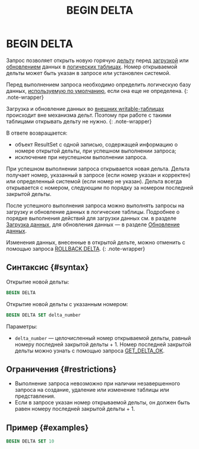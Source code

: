 ﻿---
layout: default
title: BEGIN DELTA
nav_order: 3
parent: Запросы SQL+
grand_parent: Справочная информация
has_children: false
has_toc: false
---

# BEGIN DELTA

Запрос позволяет открыть новую горячую [дельту](../../../overview/main_concepts/delta/delta.md) 
перед [загрузкой](../../../working_with_system/data_upload/data_upload.md) или 
[обновлением](../../../working_with_system/data_update/data_update.md) данных в 
[логических таблицах](../../../overview/main_concepts/logical_table/logical_table.md). 
Номер открываемой дельты может быть указан в запросе или установлен системой.

Перед выполнением запроса необходимо определить логическую базу данных, 
[используемую по умолчанию](../../../working_with_system/other_features/default_db_set-up/default_db_set-up.md), 
если она еще не определена.
{: .note-wrapper}

Загрузка и обновление данных во [внешних writable-таблицах](../../../overview/main_concepts/external_table/external_table.md#writable_table) 
происходит вне механизма дельт. Поэтому при работе с такими таблицами открывать дельту не нужно.
{: .note-wrapper}

В ответе возвращается:
*   объект ResultSet c одной записью, содержащей информацию о номере открытой дельты, при успешном 
    выполнении запроса;
*   исключение при неуспешном выполнении запроса.

При успешном выполнении запроса открывается новая дельта. Дельта получает номер, указанный в запросе 
(если номер указан и корректен) или определенный системой (если номер не указан). Дельта всегда открывается 
с номером, следующим по порядку за номером последней закрытой дельты.

После успешного выполнения запроса можно выполнять запросы на загрузку и обновление данных в логические таблицы. 
Подробнее о порядке выполнения действий для загрузки данных см. в разделе 
[Загрузка данных](../../../working_with_system/data_upload/data_upload.md), для обновления данных — в разделе 
[Обновление данных](../../../working_with_system/data_update/data_update.md).

Изменения данных, внесенные в открытой дельте, можно отменить с помощью запроса [ROLLBACK DELTA](../ROLLBACK_DELTA/ROLLBACK_DELTA.md).
{: .note-wrapper}

## Синтаксис {#syntax}

Открытие новой дельты:
```sql
BEGIN DELTA
```

Открытие новой дельты с указанным номером:
```sql
BEGIN DELTA SET delta_number
```

Параметры:
*   `delta_number` — целочисленный номер открываемой дельты, равный номеру последней закрытой дельты + 1. 
    Номер последней закрытой дельты можно узнать с помощью запроса 
    [GET_DELTA_OK](../GET_DELTA_OK/GET_DELTA_OK.md).
    
## Ограничения {#restrictions}

* Выполнение запроса невозможно при наличии незавершенного запроса на создание, удаление или изменение таблицы или 
  представления.
* Если в запросе указан номер открываемой дельты, он должен быть равен номеру последней закрытой дельты + 1.

## Пример {#examples}

```sql
BEGIN DELTA SET 10
```